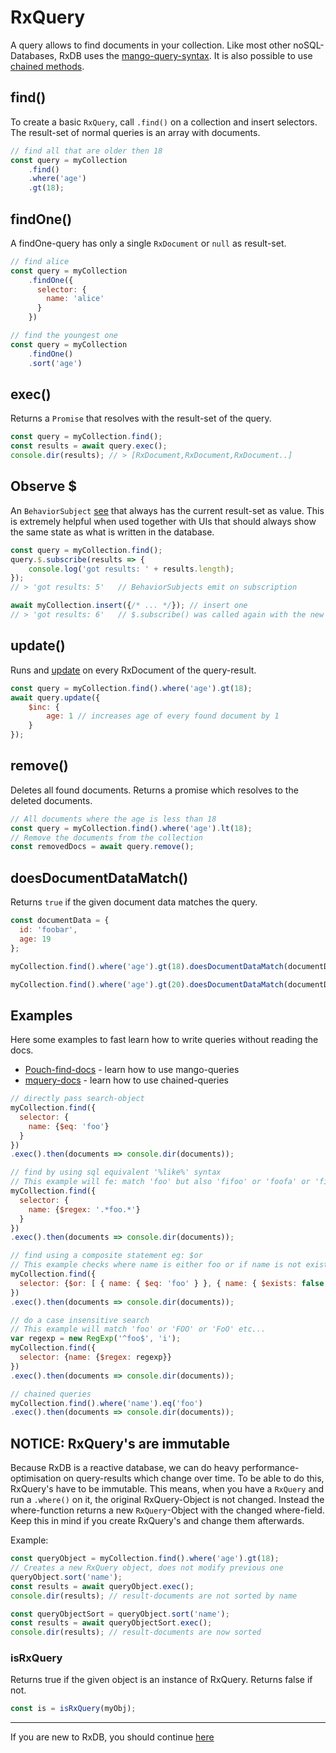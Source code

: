 # RxQuery

A query allows to find documents in your collection.
Like most other noSQL-Databases, RxDB uses the [mango-query-syntax](https://github.com/cloudant/mango). It is also possible to use [chained methods](https://docs.mongodb.com/manual/reference/method/db.collection.find/#combine-cursor-methods).

## find()
To create a basic `RxQuery`, call `.find()` on a collection and insert selectors. The result-set of normal queries is an array with documents.

```js
// find all that are older then 18
const query = myCollection
    .find()
    .where('age')
    .gt(18);
```

## findOne()
A findOne-query has only a single `RxDocument` or `null` as result-set.

```js
// find alice
const query = myCollection
    .findOne({
      selector: {
        name: 'alice'
      }
    })
```

```js
// find the youngest one
const query = myCollection
    .findOne()
    .sort('age')
```

## exec()
Returns a `Promise` that resolves with the result-set of the query.

```js
const query = myCollection.find();
const results = await query.exec();
console.dir(results); // > [RxDocument,RxDocument,RxDocument..]
```

## Observe $
An `BehaviorSubject` [see](https://medium.com/@luukgruijs/understanding-rxjs-behaviorsubject-replaysubject-and-asyncsubject-8cc061f1cfc0) that always has the current result-set as value.
This is extremely helpful when used together with UIs that should always show the same state as what is written in the database.

```js
const query = myCollection.find();
query.$.subscribe(results => {
    console.log('got results: ' + results.length);
});
// > 'got results: 5'   // BehaviorSubjects emit on subscription

await myCollection.insert({/* ... */}); // insert one
// > 'got results: 6'   // $.subscribe() was called again with the new results
```

## update()
Runs and [update](./rx-document.md#update) on every RxDocument of the query-result.

```js
const query = myCollection.find().where('age').gt(18);
await query.update({
    $inc: {
        age: 1 // increases age of every found document by 1
    }
});
```

## remove()

Deletes all found documents. Returns a promise which resolves to the deleted documents.

```javascript
// All documents where the age is less than 18
const query = myCollection.find().where('age').lt(18);
// Remove the documents from the collection
const removedDocs = await query.remove();
```

## doesDocumentDataMatch()
Returns `true` if the given document data matches the query.

```js
const documentData = {
  id: 'foobar',
  age: 19
};

myCollection.find().where('age').gt(18).doesDocumentDataMatch(documentData); // > true

myCollection.find().where('age').gt(20).doesDocumentDataMatch(documentData); // > false
```

## Examples
Here some examples to fast learn how to write queries without reading the docs.
- [Pouch-find-docs](https://github.com/pouchdb/pouchdb/blob/master/packages/node_modules/pouchdb-find/README.md) - learn how to use mango-queries
- [mquery-docs](https://github.com/aheckmann/mquery/blob/master/README.md) - learn how to use chained-queries


```js
// directly pass search-object
myCollection.find({
  selector: {
    name: {$eq: 'foo'}
  }
})
.exec().then(documents => console.dir(documents));

// find by using sql equivalent '%like%' syntax
// This example will fe: match 'foo' but also 'fifoo' or 'foofa' or 'fifoofa'
myCollection.find({
  selector: {
    name: {$regex: '.*foo.*'}
  }
})
.exec().then(documents => console.dir(documents));

// find using a composite statement eg: $or
// This example checks where name is either foo or if name is not existant on the document
myCollection.find({
  selector: {$or: [ { name: { $eq: 'foo' } }, { name: { $exists: false } }]}
})
.exec().then(documents => console.dir(documents));

// do a case insensitive search
// This example will match 'foo' or 'FOO' or 'FoO' etc...
var regexp = new RegExp('^foo$', 'i');
myCollection.find({
  selector: {name: {$regex: regexp}}
})
.exec().then(documents => console.dir(documents));

// chained queries
myCollection.find().where('name').eq('foo')
.exec().then(documents => console.dir(documents));
```

## NOTICE: RxQuery's are immutable

Because RxDB is a reactive database, we can do heavy performance-optimisation on query-results which change over time. To be able to do this, RxQuery's have to be immutable.
This means, when you have a `RxQuery` and run a `.where()` on it, the original RxQuery-Object is not changed. Instead the where-function returns a new `RxQuery`-Object with the changed where-field. Keep this in mind if you create RxQuery's and change them afterwards.

Example:

```javascript
const queryObject = myCollection.find().where('age').gt(18);
// Creates a new RxQuery object, does not modify previous one
queryObject.sort('name');
const results = await queryObject.exec();
console.dir(results); // result-documents are not sorted by name

const queryObjectSort = queryObject.sort('name');
const results = await queryObjectSort.exec();
console.dir(results); // result-documents are now sorted
```

### isRxQuery
Returns true if the given object is an instance of RxQuery. Returns false if not.
```js
const is = isRxQuery(myObj);
```

---------
If you are new to RxDB, you should continue [here](./rx-attachment.md)
